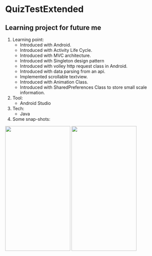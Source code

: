 # QuizTestExtended
## Learning project for future me

1. Learning point:
	* Introduced with Android.
	* Introduced with Activity Life Cycle.
	* Introduced with MVC architecture.
	* Introduced with Singleton design pattern
   * Introduced with volley http request class in Android.
   * Introduced with data parsing from an api.
   * Implemented scrollable textview.
   * Introduced with Animation Class.
   * Introduced with SharedPreferences Class to store small scale information.
2. Tool:
	* Android Studio
3. Tech:
	* Java
4. Some snap-shots:


<img src="https://user-images.githubusercontent.com/24709514/136978372-df4c6922-3f4d-47c6-a9b0-74a99c98d5c1.jpg" width="208" height="400">
<img src="https://user-images.githubusercontent.com/24709514/136978920-89e6e244-09ec-4750-8625-ae0a0e6aae1f.jpg" width="208" height="400">
